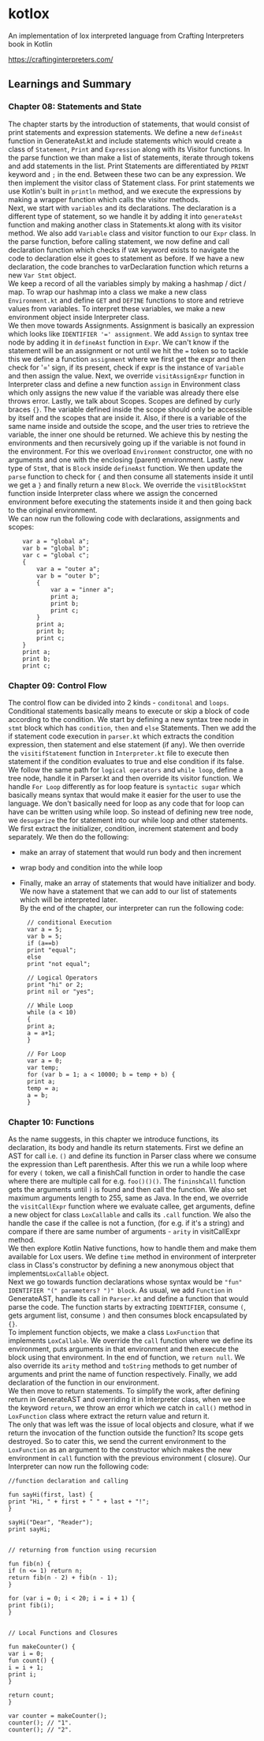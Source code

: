 # kotlox

An implementation of lox interpreted language from Crafting Interpreters book in Kotlin

https://craftinginterpreters.com/

## Learnings and Summary

### Chapter 08: Statements and State

The chapter starts by the introduction of statements, that would consist of print statements and expression statements.
We define a new `defineAst` function in GenerateAst.kt and include statements which would create a class of
`Statement`, `Print` and `Expression` along with its Visitor functions. In the parse function we than make a
list of statements, iterate through tokens and add statements in the list. Print Statements are differentiated
by `PRINT` keyword and `;` in the end. Between these two can be any expression. We then implement the visitor
class of Statement class. For print statements we use Kotlin's built in `println` method, and we execute the
expressions by making a wrapper function which calls the visitor methods.  
Next, we start with `variables` and its declarations. The declaration is a different type of statement, so we handle it
by adding it into `generateAst` function and making another class in Statements.kt along with its visitor method. We
also add `Variable` class and visitor function to our `Expr` class. In the parse function, before calling statement, we
now define and call declaration function which checks if `VAR` keyword exists to navigate the code to declaration else
it goes to statement as before. If we have a new declaration, the code branches to varDeclaration function which returns
a new `Var Stmt` object.  
We keep a record of all the variables simply by making a hashmap / dict / map. To wrap our hashmap into a class we make
a new class `Environment.kt` and define `GET` and `DEFINE` functions to store and retrieve values from variables. To
interpret these variables, we make a new environment object inside Interpreter class.  
We then move towards Assignments. Assignment is basically an expression which looks like `IDENTIFIER '=' assignment`. We
add `Assign` to syntax tree node by adding it in `defineAst` function in `Expr`. We can't know if the statement will be
an assignment or not until we hit the `=` token so to tackle this we define a function `assignment` where we first get
the expr and then check for '=' sign, if its present, check if expr is the instance of `Variable` and then assign the
value. Next, we override `visitAssignExpr` function in Interpreter class and define a new function `assign` in
Environment class which only assigns the new value if the variable was already there else throws error.
Lastly, we talk about Scopes. Scopes are defined by curly braces `{}`. The variable defined inside the scope should only
be accessible by itself and the scopes that are inside it. Also, if there is a variable of the same name inside and
outside the scope, and the user tries to retrieve the variable, the inner one should be returned. We achieve this by
nesting the environments and then recursively going up if the variable is not found in the environment. For this we
overload `Environment` constructor, one with no arguments and one with the enclosing (parent) environment. Lastly, new
type of `Stmt`, that is `Block` inside `defineAst` function. We then update the `parse` function to check for `{` and
then consume all statements inside it until we get a `}` and finally return a new `Block`. We override
the `visitBlockStmt` function inside Interpreter class where we assign the concerned environment before executing the
statements inside it and then going back to the original environment.  
We can now run the following code with declarations, assignments and scopes:

        var a = "global a";
        var b = "global b";
        var c = "global c";
        {
            var a = "outer a";
            var b = "outer b";
            {
                var a = "inner a";
                print a;
                print b;
                print c;
            }
            print a;
            print b;
            print c;
        }
        print a;
        print b;
        print c;

### Chapter 09: Control Flow

The control flow can be divided into 2 kinds - `conditonal` and `loops`. Conditional statements basically means to
execute or skip a block of code according to the condition. We start by defining a new syntax tree node in `stmt` block
which has `condition`, `then` and `else` Statements. Then we add the if statement code execution in `parser.kt` which
extracts the condition expression, then statement and else statement (if any). We then override the `visitifStatement`
function in `Interpreter.kt` file to execute then statement if the condition evaluates to true and else condition if its
false.  
We follow the same path for `logical operators` and `while loop`, define a tree node, handle it in Parser.kt and then
override its visitor function.
We handle `For Loop` differently as for loop feature is `syntactic sugar` which basically means syntax that would make
it
easier for the user to use the language. We don't basically need for loop as any code that for loop can have can be
written
using while loop. So instead of defining new tree node, we `desugarize` the for statement into our while loop and other
statements. We first extract the initializer, condition, increment statement and body separately. We then do the
following:

- make an array of statement that would run body and then increment
- wrap body and condition into the while loop
- Finally, make an array of statements that would have initializer and body.  
  We now have a statement that we can add to our list of statements which will be interpreted later.   
  By the end of the chapter, our interpreter can run the following code:

        // conditional Execution
        var a = 5;
        var b = 5;
        if (a==b)
        print "equal";
        else
        print "not equal";
        
        // Logical Operators
        print "hi" or 2;
        print nil or "yes";
        
        // While Loop
        while (a < 10)
        {
        print a;
        a = a+1;
        }
        
        // For Loop
        var a = 0;
        var temp;
        for (var b = 1; a < 10000; b = temp + b) {
        print a;
        temp = a;
        a = b;
        }

### Chapter 10: Functions

As the name suggests, in this chapter we introduce functions, its declaration, its body and handle its return
statements. First we define an AST for call i.e. `()` and define its function in Parser class where we consume the
expression than Left parenthesis. After this we run a while loop where for every `(` token, we call a finishCall
function in order to handle the case where there are multiple call for e.g. `foo()()()`. The `fininshCall` function gets
the arguments until `)` is found and then call the function. We also set maximum arguments length to 255, same as Java.
In the end, we override the `visitCallExpr` function where we evaluate callee, get arguments, define a new object for
class `LoxCallable` and calls its `.call` function. We also the handle the case if the callee is not a function, (for
e.g. if it's a string) and compare if there are same number of arguments - `arity` in visitCallExpr method.  
We then explore Kotlin Native functions, how to handle them and make them available for Lox users. We define `time`
method in environment of interpreter class in Class's constructor by defining a new anonymous object that
implements`LoxCallable` object.  
Next we go towards function declarations whose syntax would be `"fun" IDENTIFIER "(" parameters? ")" block`. As usual,
we add `Function` in GenerateAST, handle its call in `Parser.kt` and define a function that would parse the code. The
function starts by extracting `IDENTIFIER`, consume `(`, gets argument list, consume `)` and then consumes block
encapsulated by `{}`.  
To implement function objects, we make a class `LoxFunction` that implements `LoxCallable`. We override the `call`
function where we define its environment, puts arguments in that environment and then execute the block using that
environment. In the end of function, we `return null`. We also override its `arity` method and `toString` methods to get
number of arguments and print the name of function respectively. Finally, we add declaration of the function in our
environment.  
We then move to return statements. To simplify the work, after defining return in GenerateAST and overriding it in
Interpreter class, when we see the keyword `return`, we throw an error which we catch in `call()` method
in `LoxFunction` class where extract the return value and return it.  
The only that was left was the issue of local objects and closure, what if we return the invocation of the function
outside the function? Its scope gets destroyed. So to cater this, we send the current environment to the `LoxFunction`
as an argument to the constructor which makes the new environment in `call` function with the previous environment (
closure). Our Interpreter can now run the following code:

    //function declaration and calling
    
    fun sayHi(first, last) {
    print "Hi, " + first + " " + last + "!";
    }
    
    sayHi("Dear", "Reader");
    print sayHi;
    
    
    // returning from function using recursion

    fun fib(n) {
    if (n <= 1) return n;
    return fib(n - 2) + fib(n - 1);
    }
    
    for (var i = 0; i < 20; i = i + 1) {
    print fib(i);
    }
    
    
    // Local Functions and Closures

    fun makeCounter() {
    var i = 0;
    fun count() {
    i = i + 1;
    print i;
    }
    
    return count;
    }
    
    var counter = makeCounter();
    counter(); // "1".
    counter(); // "2".



